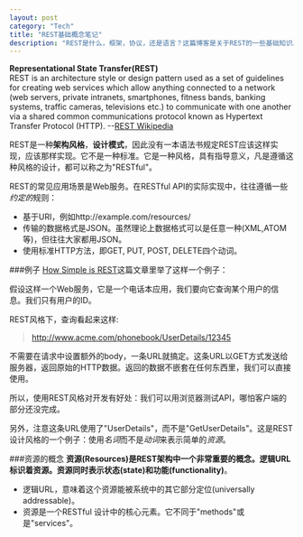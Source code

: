 ```yaml
---
layout: post    
category: "Tech"   
title: "REST基础概念笔记"      
description: "REST是什么，框架，协议，还是语言？这篇博客是关于REST的一些基础知识。"
---
```


**Representational State Transfer(REST)**    
REST is an architecture style or design pattern used as a set of guidelines for creating web services which allow anything connected to a network (web servers, private intranets, smartphones, fitness bands, banking systems, traffic cameras, televisions etc.) to communicate with one another via a shared common communications protocol known as Hypertext Transfer Protocol (HTTP). --[REST Wikipedia](http://en.wikipedia.org/wiki/Representational_state_transfer)     

REST是一种**架构风格**，**设计模式**，因此没有一本语法书规定REST应该这样实现，应该那样实现。它不是一种标准。它是一种风格，具有指导意义，凡是遵循这种风格的设计，都可以称之为"RESTful"。   

REST的常见应用场景是Web服务。在RESTful API的实际实现中，往往遵循一些*约定的*规则：  

- 基于URI，例如http://example.com/resources/   
- 传输的数据格式是JSON。虽然理论上数据格式可以是任意一种(XML,ATOM等)，但往往大家都用JSON。  
- 使用标准HTTP方法，即GET, PUT, POST, DELETE四个动词。  

###例子
[How Simple is REST](http://rest.elkstein.org/2008/02/how-simple-is-rest.html)这篇文章里举了这样一个例子：  

假设这样一个Web服务，它是一个电话本应用，我们要向它查询某个用户的信息。我们只有用户的ID。  

REST风格下，查询看起来这样:   
>http://www.acme.com/phonebook/UserDetails/12345  

不需要在请求中设置额外的body，一条URL就搞定。这条URL以GET方式发送给服务器，返回原始的HTTP数据。返回的数据不嵌套在任何东西里，我们可以直接使用。   

所以，使用REST风格对开发有好处：我们可以用浏览器测试API，哪怕客户端的部分还没完成。  

另外，注意这条URL使用了"UserDetails"，而不是"GetUserDetails"。这是REST设计风格的一个例子：使用*名词*而不是*动词*来表示简单的*资源*。   

###资源的概念
**资源(Resources)**是REST架构中一个非常重要的概念。**逻辑**URL标识着资源。资源同时表示**状态(state)**和**功能(functionality)**。  

- 逻辑URL，意味着这个资源能被系统中的其它部分定位(universally addressable)。  
- 资源是一个RESTful 设计中的核心元素。它不同于"methods"或是"services"。
